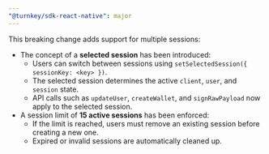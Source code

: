 ```yaml
---
"@turnkey/sdk-react-native": major
---
```


This breaking change adds support for multiple sessions:

- The concept of a **selected session** has been introduced:
  - Users can switch between sessions using `setSelectedSession({ sessionKey: <key> })`.
  - The selected session determines the active `client`, `user`, and `session` state.
  - API calls such as `updateUser`, `createWallet`, and `signRawPayload` now apply to the selected session.
- A session limit of **15 active sessions** has been enforced:
  - If the limit is reached, users must remove an existing session before creating a new one.
  - Expired or invalid sessions are automatically cleaned up.
